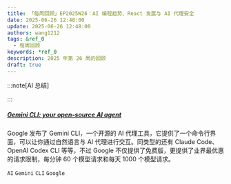```yaml
---
title: 「每周回顾」EP2025W26：AI 编程趋势、React 发展与 AI 代理安全
date: 2025-06-26 12:48:00
update: 2025-06-26 12:48:00
authors: wang1212
tags: &ref_0
  - 每周回顾
keywords: *ref_0
description: 2025 年第 26 周的回顾
draft: true
---
```


:::note[AI 总结]

:::

<!-- truncate -->

##### [Gemini CLI: your open-source AI agent](https://blog.google/technology/developers/introducing-gemini-cli-open-source-ai-agent/)

Google 发布了 Gemini CLI，一个开源的 AI 代理工具，它提供了一个命令行界面，可以让你通过自然语言与 AI 代理进行交互。同类型的还有 Claude Code、OpenAI Codex CLI 等等，不过 Google 不仅提供了免费版，更提供了业界最优惠的请求限制，每分钟 60 个模型请求和每天 1000 个模型请求。

`AI` `Gemini` `CLI` `Google`

